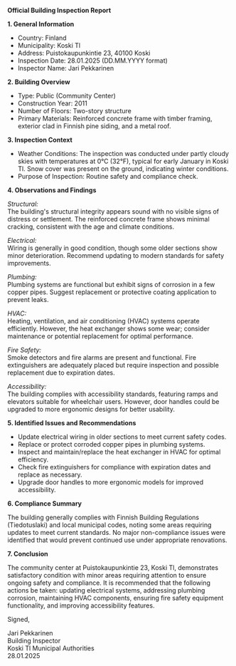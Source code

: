 **Official Building Inspection Report**

**1. General Information**

- Country: Finland
- Municipality: Koski Tl
- Address: Puistokaupunkintie 23, 40100 Koski
- Inspection Date: 28.01.2025 (DD.MM.YYYY format)
- Inspector Name: Jari Pekkarinen

**2. Building Overview**

- Type: Public (Community Center)
- Construction Year: 2011
- Number of Floors: Two-story structure
- Primary Materials: Reinforced concrete frame with timber framing, exterior clad in Finnish pine siding, and a metal roof.

**3. Inspection Context**

- Weather Conditions: The inspection was conducted under partly cloudy skies with temperatures at 0°C (32°F), typical for early January in Koski Tl. Snow cover was present on the ground, indicating winter conditions.
- Purpose of Inspection: Routine safety and compliance check.

**4. Observations and Findings**

*Structural:*  
The building's structural integrity appears sound with no visible signs of distress or settlement. The reinforced concrete frame shows minimal cracking, consistent with the age and climate conditions.

*Electrical:*  
Wiring is generally in good condition, though some older sections show minor deterioration. Recommend updating to modern standards for safety improvements.

*Plumbing:*  
Plumbing systems are functional but exhibit signs of corrosion in a few copper pipes. Suggest replacement or protective coating application to prevent leaks.

*HVAC:*  
Heating, ventilation, and air conditioning (HVAC) systems operate efficiently. However, the heat exchanger shows some wear; consider maintenance or potential replacement for optimal performance.

*Fire Safety:*  
Smoke detectors and fire alarms are present and functional. Fire extinguishers are adequately placed but require inspection and possible replacement due to expiration dates.

*Accessibility:*  
The building complies with accessibility standards, featuring ramps and elevators suitable for wheelchair users. However, door handles could be upgraded to more ergonomic designs for better usability.

**5. Identified Issues and Recommendations**

- Update electrical wiring in older sections to meet current safety codes.
- Replace or protect corroded copper pipes in plumbing systems.
- Inspect and maintain/replace the heat exchanger in HVAC for optimal efficiency.
- Check fire extinguishers for compliance with expiration dates and replace as necessary.
- Upgrade door handles to more ergonomic models for improved accessibility.

**6. Compliance Summary**

The building generally complies with Finnish Building Regulations (Tiedotuslaki) and local municipal codes, noting some areas requiring updates to meet current standards. No major non-compliance issues were identified that would prevent continued use under appropriate renovations.

**7. Conclusion**

The community center at Puistokaupunkintie 23, Koski Tl, demonstrates satisfactory condition with minor areas requiring attention to ensure ongoing safety and compliance. It is recommended that the following actions be taken: updating electrical systems, addressing plumbing corrosion, maintaining HVAC components, ensuring fire safety equipment functionality, and improving accessibility features.

Signed,

Jari Pekkarinen  
Building Inspector  
Koski Tl Municipal Authorities  
28.01.2025